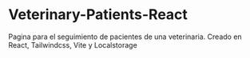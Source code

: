 # Veterinary-Patients-React

Pagina para el seguimiento de pacientes de una veterinaria. Creado en React, Tailwindcss, Vite y Localstorage
